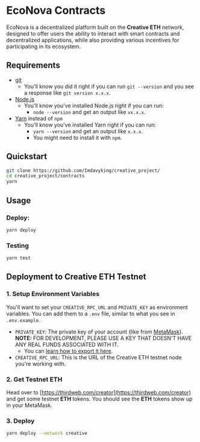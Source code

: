 # EcoNova Contracts

EcoNova is a decentralized platform built on the **Creative ETH** network, designed to offer users the ability to interact with smart contracts and decentralized applications, while also providing various incentives for participating in its ecosystem.

## Requirements

-   [git](https://git-scm.com/book/en/v2/Getting-Started-Installing-Git)
    -   You'll know you did it right if you can run `git --version` and you see a response like `git version x.x.x`.
-   [Node.js](https://nodejs.org/en/)
    -   You'll know you've installed Node.js right if you can run:
        -   `node --version` and get an output like `vx.x.x`.
-   [Yarn](https://classic.yarnpkg.com/lang/en/docs/install/) instead of `npm`
    -   You'll know you've installed Yarn right if you can run:
        -   `yarn --version` and get an output like `x.x.x`.
        -   You might need to install it with `npm`.

## Quickstart

```bash
git clone https://github.com/Imdavyking/creative_project/
cd creative_project/contracts
yarn
```

## Usage

### Deploy:

```bash
yarn deploy
```

### Testing

```bash
yarn test
```

## Deployment to Creative ETH Testnet

### 1. Setup Environment Variables

You'll want to set your `CREATIVE_RPC_URL` and `PRIVATE_KEY` as environment variables. You can add them to a `.env` file, similar to what you see in `.env.example`.

-   `PRIVATE_KEY`: The private key of your account (like from [MetaMask](https://metamask.io/)). **NOTE:** FOR DEVELOPMENT, PLEASE USE A KEY THAT DOESN'T HAVE ANY REAL FUNDS ASSOCIATED WITH IT.
    -   You can [learn how to export it here](https://metamask.zendesk.com/hc/en-us/articles/360015289632-How-to-Export-an-Account-Private-Key).
-   `CREATIVE_RPC_URL`: This is the URL of the Creative ETH testnet node you're working with.

### 2. Get Testnet ETH

Head over to [https://thirdweb.com/creator](https://thirdweb.com/creator) and get some testnet **ETH** tokens. You should see the **ETH** tokens show up in your MetaMask.

### 3. Deploy

```bash
yarn deploy --network creative
```

